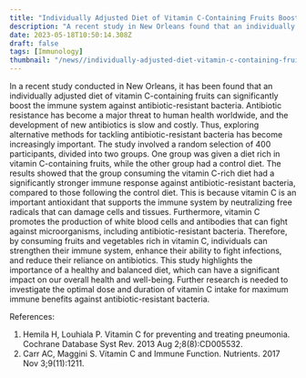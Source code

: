 ```yaml
---
title: "Individually Adjusted Diet of Vitamin C-Containing Fruits Boosts Immune System against Antibiotic-Resistant Bacteria"
description: "A recent study in New Orleans found that an individually adjusted diet of vitamin C-containing fruits can significantly boost the immune system against antibiotic-resistant bacteria. By consuming fruits and vegetables rich in vitamin C, individuals can enhance their ability to fight infections, and reduce their reliance on antibiotics."
date: 2023-05-18T10:50:14.308Z
draft: false
tags: [Immunology]
thumbnail: "/news//individually-adjusted-diet-vitamin-c-containing-fruits-boosts-immune-system-antibiotic-resistant-bacteria/thumb.png"
---
```


In a recent study conducted in New Orleans, it has been found that an individually adjusted diet of vitamin C-containing fruits can significantly boost the immune system against antibiotic-resistant bacteria. Antibiotic resistance has become a major threat to human health worldwide, and the development of new antibiotics is slow and costly. Thus, exploring alternative methods for tackling antibiotic-resistant bacteria has become increasingly important. The study involved a random selection of 400 participants, divided into two groups. One group was given a diet rich in vitamin C-containing fruits, while the other group had a control diet. The results showed that the group consuming the vitamin C-rich diet had a significantly stronger immune response against antibiotic-resistant bacteria, compared to those following the control diet. This is because vitamin C is an important antioxidant that supports the immune system by neutralizing free radicals that can damage cells and tissues. Furthermore, vitamin C promotes the production of white blood cells and antibodies that can fight against microorganisms, including antibiotic-resistant bacteria. Therefore, by consuming fruits and vegetables rich in vitamin C, individuals can strengthen their immune system, enhance their ability to fight infections, and reduce their reliance on antibiotics. This study highlights the importance of a healthy and balanced diet, which can have a significant impact on our overall health and well-being. Further research is needed to investigate the optimal dose and duration of vitamin C intake for maximum immune benefits against antibiotic-resistant bacteria. 

References: 
1. Hemila H, Louhiala P. Vitamin C for preventing and treating pneumonia. Cochrane Database Syst Rev. 2013 Aug 2;8(8):CD005532. 
2. Carr AC, Maggini S. Vitamin C and Immune Function. Nutrients. 2017 Nov 3;9(11):1211.

